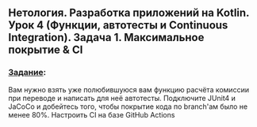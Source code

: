 ## Нетология. Разработка приложений на Kotlin. Урок 4 (Функции, автотесты и Continuous Integration). Задача 1. Максимальное покрытие & CI

### [Задание](https://github.com/netology-code/kt-homeworks/tree/master/04_functions):

Вам нужно взять уже полюбившуюся вам функцию расчёта комиссии при переводе и написать для неё автотесты. Подключите JUnit4 и JaCoCo и добейтесь того, чтобы покрытие кода по branch'ам было не менее 80%. Настроить CI на базе GitHub Actions